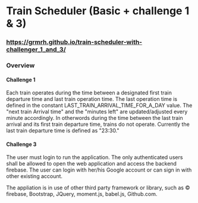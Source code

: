 # Train Scheduler (Basic + challenge 1 & 3)
### https://grmrh.github.io/train-scheduler-with-challenger_1_and_3/

### Overview

#### Challenge 1
Each train operates during the time between a designated first train departure time and last train operation time. The last operation time is defined in the constant LAST_TRAIN_ARRIVAL_TIME_FOR_A_DAY value. The "next train Arrival time" and the "minutes left" are updated/adjusted every minute accordingly. In otherwords during the time between the last train arrival and its first train departure time, trains do not operate. Currently the last train departure time is defined as "23:30."

#### Challenge 3
The user must login to run the application. The only authenticated users shall be allowed to open the web application and access the backend firebase. The user can login with her/his Google account or can sign in with other existing account.

The appliation is in use of other third party framework or library, such as © firebase, Bootstrap, JQuery, moment.js, babel.js, Github.com.

